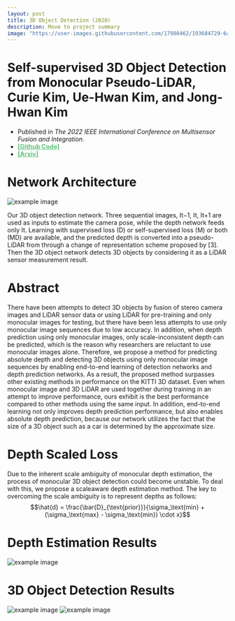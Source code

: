 ```yaml
---
layout: post
title: 3D Object Detection (2020)
description: Move to project summary
image: "https://user-images.githubusercontent.com/17980462/193684729-6ac229a2-7b32-40b0-a63b-01b99669df89.png"
---
```

Self-supervised 3D Object Detection from Monocular Pseudo-LiDAR, Curie Kim, Ue-Hwan Kim, and Jong-Hwan Kim
============
* Published in *The 2022 IEEE International Conference on Multisensor Fusion and Integration*. 
* <a style="color: #60c17d;" href="https://github.com/curie3170/Mono3d"><b>[Github Code]</b></a>
* <a style="color: #60c17d;" href="https://arxiv.org/abs/2209.09486"><b>[Arxiv]</b></a>

Network Architecture
============
![example image](https://user-images.githubusercontent.com/17980462/177569344-01ceb000-7bd2-42d8-bf40-18e4de48b850.png)

Our 3D object detection network. Three sequential images, It−1, It, It+1 are used as inputs to estimate the camera pose, while the depth network feeds only It. Learning with supervised loss (D) or self-supervised loss (M) or both (MD) are available, and the predicted depth is converted into a pseudo-LiDAR from through a change of representation scheme proposed by [3]. Then the 3D object network detects 3D objects by considering it as a LiDAR sensor measurement result.


Abstract
============
There have been attempts to detect 3D objects by fusion of stereo camera images and LiDAR sensor data or using LiDAR for pre-training and only monocular images for testing, but there have been less attempts to use only monocular image sequences due to low accuracy. In addition, when depth prediction using only monocular images, only scale-inconsistent depth can be predicted, which is the reason why researchers are reluctant to use monocular images alone. Therefore, we propose a method for predicting absolute depth and detecting 3D objects using only monocular image sequences by enabling end-to-end learning of detection networks and depth prediction networks. As a result, the proposed method surpasses other existing methods in performance on the KITTI 3D dataset. Even when monocular image and 3D LiDAR are used together during training in an attempt to improve performance, ours exhibit is the best performance compared to other methods using the same input. In addition, end-to-end learning not only improves
depth prediction performance, but also enables absolute depth prediction, because our network utilizes the fact that the size of a 3D object such as a car is determined by the approximate size.


Depth Scaled Loss
============

Due to the inherent scale ambiguity of monocular depth estimation, the process of monocular 3D object detection could become unstable. To deal with this, we propose a scaleaware depth estimation method. The key to overcoming the scale ambiguity is to represent depths as follows:
 $$\hat{d} = \frac{\bar{D}_{\text{prior}}}{\sigma_\text{min} + (\sigma_\text{max} - \sigma_\text{min}) \cdot x}$$


Depth Estimation Results
============
![example image](https://user-images.githubusercontent.com/17980462/193173420-4684c338-cea2-41ac-9d50-b78f9481d26d.png)

3D Object Detection Results
============
![example image](https://user-images.githubusercontent.com/17980462/177567814-3d6d8e33-0f80-4c3f-bf7d-8ea2cb1e4fa7.png)
![example image](https://user-images.githubusercontent.com/17980462/193173628-5a4375b6-9dbe-4e76-b340-e5753f2c289c.png)

